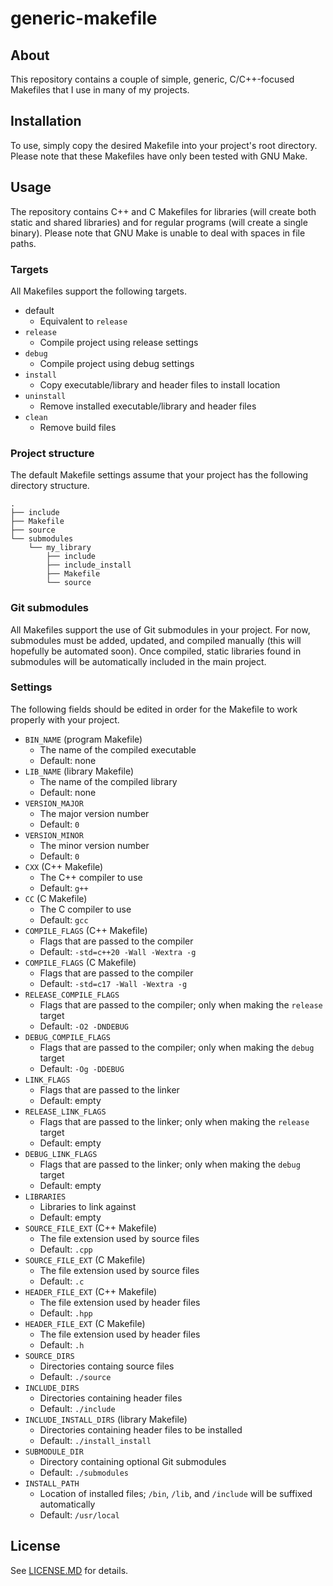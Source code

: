 # generic-makefile

## About
This repository contains a couple of simple, generic, C/C++-focused Makefiles that I use in many of my projects.

## Installation
To use, simply copy the desired Makefile into your project's root directory. Please note that these Makefiles have only been tested with GNU Make.

## Usage
The repository contains C++ and C Makefiles for libraries (will create both static and shared libraries) and for regular programs (will create a single binary). Please note that GNU Make is unable to deal with spaces in file paths.

### Targets
All Makefiles support the following targets.

- default
  - Equivalent to `release`
- `release`
  - Compile project using release settings
- `debug`
  - Compile project using debug settings
- `install`
  - Copy executable/library and header files to install location
- `uninstall`
  - Remove installed executable/library and header files
- `clean`
  - Remove build files

### Project structure
The default Makefile settings assume that your project has the following directory structure.
```
.
├── include
├── Makefile
├── source
└── submodules
    └── my_library
        ├── include
        ├── include_install
        ├── Makefile
        └── source
```

### Git submodules
All Makefiles support the use of Git submodules in your project. For now, submodules must be added, updated, and compiled manually (this will hopefully be automated soon). Once compiled, static libraries found in submodules will be automatically included in the main project.

### Settings
The following fields should be edited in order for the Makefile to work properly with your project.

- `BIN_NAME` (program Makefile)
  - The name of the compiled executable
  - Default: none
- `LIB_NAME` (library Makefile)
  - The name of the compiled library
  - Default: none
- `VERSION_MAJOR`
  - The major version number
  - Default: `0`
- `VERSION_MINOR`
  - The minor version number
  - Default: `0`
- `CXX` (C++ Makefile)
  - The C++ compiler to use
  - Default: `g++`
- `CC` (C Makefile)
  - The C compiler to use
  - Default: `gcc`
- `COMPILE_FLAGS` (C++ Makefile)
  - Flags that are passed to the compiler
  - Default: `-std=c++20 -Wall -Wextra -g`
- `COMPILE_FLAGS` (C Makefile)
  - Flags that are passed to the compiler
  - Default: `-std=c17 -Wall -Wextra -g`
- `RELEASE_COMPILE_FLAGS`
  - Flags that are passed to the compiler; only when making the `release` target
  - Default: `-O2 -DNDEBUG`
- `DEBUG_COMPILE_FLAGS`
  - Flags that are passed to the compiler; only when making the `debug` target
  - Default: `-Og -DDEBUG`
- `LINK_FLAGS`
  - Flags that are passed to the linker
  - Default: empty
- `RELEASE_LINK_FLAGS`
  - Flags that are passed to the linker; only when making the `release` target
  - Default: empty
- `DEBUG_LINK_FLAGS`
  - Flags that are passed to the linker; only when making the `debug` target
  - Default: empty
- `LIBRARIES`
  - Libraries to link against
  - Default: empty
- `SOURCE_FILE_EXT` (C++ Makefile)
  - The file extension used by source files
  - Default: `.cpp`
- `SOURCE_FILE_EXT` (C Makefile)
  - The file extension used by source files
  - Default: `.c`
- `HEADER_FILE_EXT` (C++ Makefile)
  - The file extension used by header files
  - Default: `.hpp`
- `HEADER_FILE_EXT` (C Makefile)
  - The file extension used by header files
  - Default: `.h`
- `SOURCE_DIRS`
  - Directories containg source files
  - Default: `./source`
- `INCLUDE_DIRS`
  - Directories containing header files
  - Default: `./include`
- `INCLUDE_INSTALL_DIRS` (library Makefile)
  - Directories containing header files to be installed
  - Default: `./install_install`
- `SUBMODULE_DIR`
  - Directory containing optional Git submodules
  - Default: `./submodules`
- `INSTALL_PATH`
  - Location of installed files; `/bin`, `/lib`, and `/include` will be suffixed automatically
  - Default: `/usr/local`

## License
See [LICENSE.MD](LICENSE.MD) for details.
